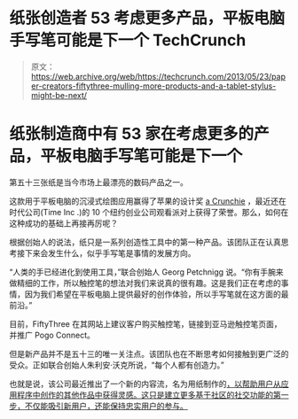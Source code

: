 # 纸张创造者 53 考虑更多产品，平板电脑手写笔可能是下一个 TechCrunch

> 原文：<https://web.archive.org/web/https://techcrunch.com/2013/05/23/paper-creators-fiftythree-mulling-more-products-and-a-tablet-stylus-might-be-next/>

# 纸张制造商中有 53 家在考虑更多的产品，平板电脑手写笔可能是下一个

第五十三张纸是当今市场上最漂亮的数码产品之一。

这款用于平板电脑的沉浸式绘图应用赢得了苹果的设计奖 [a Crunchie](https://web.archive.org/web/20221006134941/http://news.fiftythree.com/post/42312049119/paper-wins-a-crunchie-last-week-was-a-good-one) ，最近还在时代公司(Time Inc .)的 10 个纽约创业公司观看派对上获得了荣誉。那么，如何在这种成功的基础上再接再厉呢？

根据创始人的说法，纸只是一系列创造性工具中的第一种产品。该团队正在认真思考接下来会发生什么，似乎手写笔是事情的发展方向。

“人类的手已经进化到使用工具，”联合创始人 Georg Petchnigg 说。“你有手腕来做精细的工作，所以触控笔的想法对我们来说真的很有趣。这是我们正在考虑的事情，因为我们希望在平板电脑上提供最好的创作体验，所以手写笔就在这方面的最前沿。”

目前，FiftyThree 在其网站上建议客户购买触控笔，链接到亚马逊触控笔页面，并推广 Pogo Connect。

但是新产品并不是五十三的唯一关注点。该团队也在不断思考如何接触到更广泛的受众。正如联合创始人朱利安·沃克所说，“每个人都有创造力。”

也就是说，该公司最近推出了一个新的内容流，名为用纸制作的[，以帮助用户从应用程序中创作的其他作品中获得灵感。这只是建立更多基于社区的社交功能的第一步，不仅能吸引新用户，还能保持忠实用户的参与。](https://web.archive.org/web/20221006134941/http://madewithpaper.fiftythree.com/)
